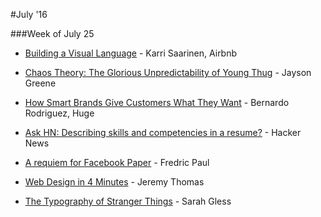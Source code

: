 #July '16





###Week of July 25


* [Building a Visual Language](http://airbnb.design/building-a-visual-language/ "Building a Visual Language") - Karri Saarinen, Airbnb



* [Chaos Theory: The Glorious Unpredictability of Young Thug](http://pitchfork.com/features/overtones/9727-chaos-theory-the-glorious-unpredictability-of-young-thug/ "Chaos Theory: The Glorious Unpredictability of Young Thug") - Jayson Greene



* [How Smart Brands Give Customers What They Want](http://www.hugeinc.com/ideas/report/how-smart-brands-give-customers-what-they-want "How Smart Brands Give Customers What They Want") - Bernardo Rodriguez, Huge



* [Ask HN: Describing skills and competencies in a resume?](https://news.ycombinator.com/item?id=12127946 "Ask HN: Describing skills and competencies in a resume?") - Hacker News



* [A requiem for Facebook Paper](http://www.networkworld.com/article/3091826/software/a-requiem-for-facebook-paper.html "A requiem for Facebook Paper") - Fredric Paul


* [Web Design in 4 Minutes](http://jgthms.com/web-design-in-4-minutes/ "Web Design in 4 Minutes") - Jeremy Thomas

* [The Typography of Stranger Things](https://blog.nelsoncash.com/the-typography-of-stranger-things-e35771f40d31#.r3klcu6x4 "The Typography of Stranger Things") - Sarah Gless




